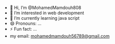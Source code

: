 - 👋 Hi, I’m @MohamedMamdouh808
- 👀 I’m interested in web development
- 🌱 I’m currently learning java script
- 😄 Pronouns: ...
- ⚡ Fun fact: ...
- my email: mohamedmamdouh56789@gmail.com

<!---
MohamedMamdouh808/MohamedMamdouh808 is a ✨ special ✨ repository because its `README.md` (this file) appears on your GitHub profile.
You can click the Preview link to take a look at your changes.
--->
